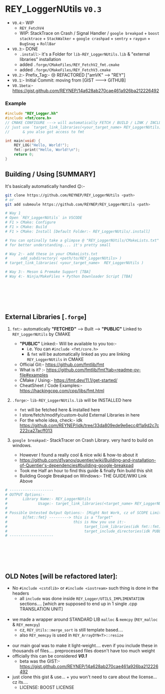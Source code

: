 # REY_LoggerNUtils `V0.3`
- `V0.4`:- WIP
    - `REY_FetchV4`
    - WIP: StackTrace on Crash / Signal Handler / `google breakpad` + `boost stacktrace` + `StackWalker` + `google crashpad` + `sentry` + `raygun` + `BugSnag` + `RollBar`
- `V0.3`:- DONE
    - `.install`:- it's a Folder for `lib-REY_LoggerNUtils.lib` & "external libraries" installation
    - added `.forge/CMakeFiles/REY_FetchV2_fmt.cmake`
    - added `.forge/CMakeFiles/REY_FetchV3.cmake`
- `V0.2`:- Prefix_Tag:- 😢 REFACTORED ["amVK" --> "REY"]
- `V0.1`:- Initial Commit: moving from [GIST ---> GITHUB]
- `V0.1beta`:- https://gist.github.com/REYNEP/14a628ab270cae461a926ba212226492


### Example
```cpp
#include "REY_Logger.hh"
#include <fmt/core.h>
// CMAKE CONFIGURE ---> will automatically FETCH / BUILD / LINK / INCLUDE_PATH of fmt
// just use `target_link_libraries(<your_target_name> REY_LoggerNUtils)` in CMAKE 
//      & you also got access to fmt

int main(void) {
    REY_LOG("Hello, World!");
    fmt::print("Hello, World!\n");
    return 0;
}
```


## Building / Using [SUMMARY]
It's basically automatically handled 😉:-
```sh
git clone https://github.com/REYNEP/REY_LoggerNUtils <path>
# or 
git add submoule https://github.com/REYNEP/REY_LoggerNUtils <path>

# Way 1
# Open `REY_LoggerNUtils` in VSCODE
# F1 > CMake: Configure
# F1 > CMake: Build
# F1 > CMake: Install [Default Folder:- REY_LoggerNUtils/.install]

# You can optinally take a glimpse @ "REY_LoggerNUtils/CMakeLists.txt" 😜 
# for better understanding.... it's pretty small

# Way 2:- add these in your CMakeLists.txt
#      add_subdirectory( <path/to/REY_LoggerNUtils> )
# target_link_libraries( <your_target_name>  REY_LoggerNUtils )

# Way 3:- Meson & Premake Support [TBA]
# Way 4:- Ninja/MakeFiles + Python Downloader Script [TBA]
```

</br>
</br>
</br>
</br>

## External Libraries [`.forge`]
1. `fmt`:- automatically **"FETCHED"** --> Built --> **"PUBLIC"** Linked to `REY_LoggerNUtils` by CMAKE
    - **"PUBLIC"** Linked:- Will be available to you too:- 
        - i.e. You can `#include <fmt/core.h>`
        - & `fmt` will be automatically linked as you are linking `REY_LoggerNUtils` in CMAKE
    - Official Git:- https://github.com/fmtlib/fmt
    - What is it?  :- https://github.com/fmtlib/fmt?tab=readme-ov-file#examples
    - CMake / Using:- https://fmt.dev/11.1/get-started/
    - CheatSheet / Code Examples:- https://hackingcpp.com/cpp/libs/fmt.html

2. `.forge`:- `lib-REY_LoggerNUtils.lib` will be INSTALLED here
    - `fmt` will be fetched here & installed here
    - I store/fetch/modify/custom-build External Libraries in here
    - For the whole idea, check:- idk https://github.com/REYNEP/idk/tree/33da809ede9e6ecc4f1a9d2c7c222ca27acff013

3. `google breakpad`:- StackTracer on Crash Library. very hard to build on windows.
    - However I found a really cool & nice wiki & how-to about it
    - https://github.com/d1vanov/quentier/wiki/Building-and-installation-of-Quentier's-dependencies#building-google-breakpad
    - Took me Half an hour to find this guide & finally fkin build this shit
    - Building Google Breakpad on Windows:- THE GUIDE/WIKI Link Above

```py
# --------------------
# OUTPUT Options:- 
#       Library Name:- REY_LoggerNUtils
#              Usage:- target_link_libraries(<target_name> REY_LoggerNUtils)
#
# Possible Untested Output Options:- [Might Not Work, cz of SCOPE Limitations]
#       ${fmt::fmt} ---------> this is a "Target"
#                              this is How you use it:-
#                                   target_link_libraries(idk fmt::fmt)
#                                   target_include_directories(idk PUBLIC fmt::fmt)
# --------------------
```

</br>
</br>
</br>
</br>


## OLD Notes [will be refactored later]:
- No `#include <cstdlib>` or `#include <iostream>`  such thing is done in the headers
    - all `include` was done inside `REY_Logger/UTILS_IMPLIMENTATION` sections.... [which are supposed to end up in 1 single .cpp TRANSLATION UNIT]
    </br>
- we made a wrapper around STANDARD LIB `malloc` & `memcpy` (`REY_malloc` & `REY_memcpy`)
    - cz, `REY_Utils::merge_sort` is still template based....
    - also `REY_memcpy` is used in `REY_ArrayDYN<T>::resize` 
    </br>
- our main goal was to make it light-weight.... even if you include these in thousands of files.... preprocessed files doesn't have too much weight
- officially this can be considered ***V0.1***
    - beta was the GIST:- https://gist.github.com/REYNEP/14a628ab270cae461a926ba212226492
- just clone this gist & use... + you won't need to care about the license... cz its....
    - LICENSE: BOOST LICENSE


</br>
</br>
</br>
</br>
</br>